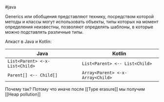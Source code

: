 #java 

Generics или обобщения представляют технику, посредством которой методы и классы могут использовать объекты, типы которых на момент определения неизвестны, позволяют определять шаблоны, в которые можно подставлять различные типы.

Апкаст в Java и Kotlin:

|Java|Kotlin|
|---|---|
|`List<Parent> <-x- List<Child>`|`List<Parent> <-- List<Child>`|
|`Parent[] <-- Child[]`|`Array<Parent> <-x- Array<Child>`|

Почему так? 
Потому что иначе после [[Type erasure]] мы получим [[Heap pollution]]